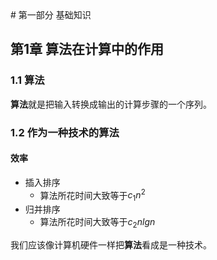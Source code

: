 <head>
    <script type="text/javascript" src="http://cdn.mathjax.org/mathjax/latest/MathJax.js?config=default">
    </script>
</head>
# 第一部分 基础知识

## 第1章 算法在计算中的作用

### 1.1 算法

**算法**就是把输入转换成输出的计算步骤的一个序列。

### 1.2 作为一种技术的算法
#### 效率

- 插入排序
  - 算法所花时间大致等于$c_1n^2$
- 归并排序
  - 算法所花时间大致等于$c_2nlgn$

我们应该像计算机硬件一样把**算法**看成是一种技术。
